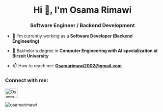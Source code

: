<h1 align="center">Hi 👋, I'm Osama Rimawi</h1>
<h3 align="center">Software Engineer / Backend Development</h3>

- 💼 I'm currently working as a **Software Developer (Backend Engineering)**

- 🔭 Bachelor's degree in **Computer Engineering with AI specialization at Birzeit University**

- 📫 How to reach me: **Osamarimawi2002@gmail.com**

<h3 align="left">Connect with me:</h3>
<p align="left">
<a href="https://www.linkedin.com/in/osama-rimawi/" target="blank"><img align="center" src="https://raw.githubusercontent.com/rahuldkjain/github-profile-readme-generator/master/src/images/icons/Social/linked-in-alt.svg" alt="Osama Rimawi LinkedIn" height="30" width="40" /></a>
</p>

<p><img align="center" src="https://github-readme-stats.vercel.app/api/top-langs?username=osamarimawi&show_icons=true&locale=en&layout=compact" alt="osamarimawi" /></p>
